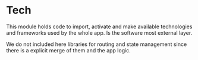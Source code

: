 # Tech

This module holds code to import, activate and make available technologies and frameworks used by the whole app. Is the software most external layer.

We do not included here libraries for routing and state management since there is a explicit merge of them and the app logic.